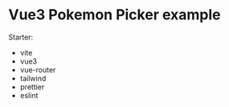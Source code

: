 # Vue3 Pokemon Picker example

Starter:

-   vite
-   vue3
-   vue-router
-   tailwind
-   prettier
-   eslint
